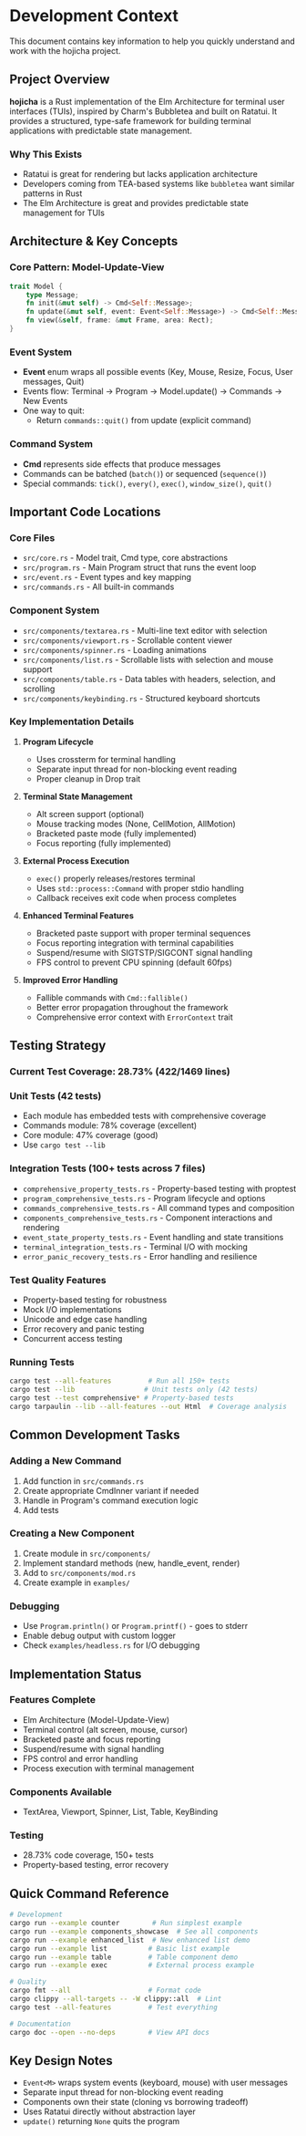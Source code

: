 # Development Context

This document contains key information to help you quickly understand and work with the hojicha project.

## Project Overview

**hojicha** is a Rust implementation of the Elm Architecture for terminal user interfaces (TUIs), inspired by Charm's Bubbletea and built on Ratatui. It provides a structured, type-safe framework for building terminal applications with predictable state management.


### Why This Exists
- Ratatui is great for rendering but lacks application architecture
- Developers coming from TEA-based systems like `bubbletea` want similar patterns in Rust
- The Elm Architecture is great and provides predictable state management for TUIs

## Architecture & Key Concepts

### Core Pattern: Model-Update-View
```rust
trait Model {
    type Message;
    fn init(&mut self) -> Cmd<Self::Message>;
    fn update(&mut self, event: Event<Self::Message>) -> Cmd<Self::Message>;
    fn view(&self, frame: &mut Frame, area: Rect);
}
```

### Event System
- **Event<M>** enum wraps all possible events (Key, Mouse, Resize, Focus, User messages, Quit)
- Events flow: Terminal → Program → Model.update() → Commands → New Events
- One way to quit:
  - Return `commands::quit()` from update (explicit command)

### Command System
- **Cmd<M>** represents side effects that produce messages
- Commands can be batched (`batch()`) or sequenced (`sequence()`)
- Special commands: `tick()`, `every()`, `exec()`, `window_size()`, `quit()`

## Important Code Locations

### Core Files
- `src/core.rs` - Model trait, Cmd type, core abstractions
- `src/program.rs` - Main Program struct that runs the event loop
- `src/event.rs` - Event types and key mapping
- `src/commands.rs` - All built-in commands

### Component System
- `src/components/textarea.rs` - Multi-line text editor with selection
- `src/components/viewport.rs` - Scrollable content viewer  
- `src/components/spinner.rs` - Loading animations
- `src/components/list.rs` - Scrollable lists with selection and mouse support
- `src/components/table.rs` - Data tables with headers, selection, and scrolling
- `src/components/keybinding.rs` - Structured keyboard shortcuts

### Key Implementation Details

1. **Program Lifecycle**
   - Uses crossterm for terminal handling
   - Separate input thread for non-blocking event reading
   - Proper cleanup in Drop trait

2. **Terminal State Management**
   - Alt screen support (optional) 
   - Mouse tracking modes (None, CellMotion, AllMotion)
   - Bracketed paste mode (fully implemented)
   - Focus reporting (fully implemented)

3. **External Process Execution**
   - `exec()` properly releases/restores terminal
   - Uses `std::process::Command` with proper stdio handling
   - Callback receives exit code when process completes

4. **Enhanced Terminal Features**
   - Bracketed paste support with proper terminal sequences
   - Focus reporting integration with terminal capabilities
   - Suspend/resume with SIGTSTP/SIGCONT signal handling
   - FPS control to prevent CPU spinning (default 60fps)

5. **Improved Error Handling**
   - Fallible commands with `Cmd::fallible()`
   - Better error propagation throughout the framework
   - Comprehensive error context with `ErrorContext` trait

## Testing Strategy

### Current Test Coverage: 28.73% (422/1469 lines)

### Unit Tests (42 tests)
- Each module has embedded tests with comprehensive coverage
- Commands module: 78% coverage (excellent)
- Core module: 47% coverage (good)
- Use `cargo test --lib`

### Integration Tests (100+ tests across 7 files)
- `comprehensive_property_tests.rs` - Property-based testing with proptest
- `program_comprehensive_tests.rs` - Program lifecycle and options
- `commands_comprehensive_tests.rs` - All command types and composition
- `components_comprehensive_tests.rs` - Component interactions and rendering
- `event_state_property_tests.rs` - Event handling and state transitions
- `terminal_integration_tests.rs` - Terminal I/O with mocking
- `error_panic_recovery_tests.rs` - Error handling and resilience

### Test Quality Features
- Property-based testing for robustness
- Mock I/O implementations
- Unicode and edge case handling
- Error recovery and panic testing
- Concurrent access testing

### Running Tests
```bash
cargo test --all-features         # Run all 150+ tests
cargo test --lib                 # Unit tests only (42 tests)
cargo test --test comprehensive* # Property-based tests
cargo tarpaulin --lib --all-features --out Html  # Coverage analysis
```

## Common Development Tasks

### Adding a New Command
1. Add function in `src/commands.rs`
2. Create appropriate CmdInner variant if needed
3. Handle in Program's command execution logic
4. Add tests

### Creating a New Component
1. Create module in `src/components/`
2. Implement standard methods (new, handle_event, render)
3. Add to `src/components/mod.rs`
4. Create example in `examples/`

### Debugging
- Use `Program.println()` or `Program.printf()` - goes to stderr
- Enable debug output with custom logger
- Check `examples/headless.rs` for I/O debugging

## Implementation Status

### Features Complete
- Elm Architecture (Model-Update-View)
- Terminal control (alt screen, mouse, cursor)
- Bracketed paste and focus reporting
- Suspend/resume with signal handling
- FPS control and error handling
- Process execution with terminal management

### Components Available
- TextArea, Viewport, Spinner, List, Table, KeyBinding

### Testing
- 28.73% code coverage, 150+ tests
- Property-based testing, error recovery

## Quick Command Reference

```bash
# Development
cargo run --example counter        # Run simplest example
cargo run --example components_showcase  # See all components
cargo run --example enhanced_list  # New enhanced list demo
cargo run --example list          # Basic list example
cargo run --example table         # Table component demo
cargo run --example exec          # External process example

# Quality
cargo fmt --all                   # Format code
cargo clippy --all-targets -- -W clippy::all  # Lint
cargo test --all-features         # Test everything

# Documentation  
cargo doc --open --no-deps        # View API docs
```

## Key Design Notes

- `Event<M>` wraps system events (keyboard, mouse) with user messages
- Separate input thread for non-blocking event reading
- Components own their state (cloning vs borrowing tradeoff)
- Uses Ratatui directly without abstraction layer
- `update()` returning `None` quits the program
